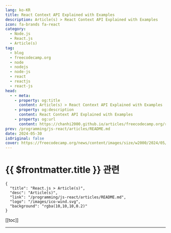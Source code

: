 ```yaml
---
lang: ko-KR
title: React Context API Explained with Examples
description: Article(s) > React Context API Explained with Examples
icon: fa-brands fa-react
category: 
  - Node.js
  - React.js
  - Article(s)
tag: 
  - blog
  - freecodecamp.org
  - node
  - nodejs
  - node-js
  - react
  - reactjs
  - react-js
head:
  - - meta:
    - property: og:title
      content: Article(s) > React Context API Explained with Examples
    - property: og:description
      content: React Context API Explained with Examples
    - property: og:url
      content: https://chanhi2000.github.io/articles/freecodecamp.org/react-context-api-explained-with-examples.html
prev: /programming/js-react/articles/README.md
date: 2024-05-30
isOriginal: false
cover: https://freecodecamp.org/news/content/images/size/w2000/2024/05/Context-API.png
---
```


# {{ $frontmatter.title }} 관련

```component VPCard
{
  "title": "React.js > Article(s)",
  "desc": "Article(s)",
  "link": "/programming/js-react/articles/README.md",
  "logo": "/images/ico-wind.svg",
  "background": "rgba(10,10,10,0.2)"
}
```

[[toc]]

---

<SiteInfo
  name="React Context API Explained with Examples"
  desc="Managing state has always been a critical aspect of making web applications with React. The most basic way to do this is prop drilling. In prop drilling, you pass props around from the parent component to other components that need it, no matter how deeply nested they are. The problem..."
  url="https://freecodecamp.org/news/react-context-api-explained-with-examples/"
  logo="https://cdn.freecodecamp.org/universal/favicons/favicon.ico"
  preview="https://freecodecamp.org/news/content/images/size/w2000/2024/05/Context-API.png"/>

<!-- TODO: 작성 -->


